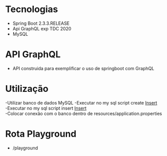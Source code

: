 # Tecnologias

- Spring Boot 2.3.3.RELEASE
- Api GraphQL exp TDC 2020
- MySQL

# API GraphQL

- API construida para exemplificar o uso de springboot com GraphQL

# Utilização

-Utilizar banco de dados MySQL
-Executar no my sql script create [Insert](https://gist.github.com/GustavoLima93/5bc7d755dfabbb4b5c8db229a70818d4)  
-Executar no my sql script insert [Insert](https://gist.github.com/GustavoLima93/d9f1095fe74ae37df42ef707f6a22e65)  
-Colocar conexão com o banco dentro de resources/application.properties

# Rota Playground

- /playground
